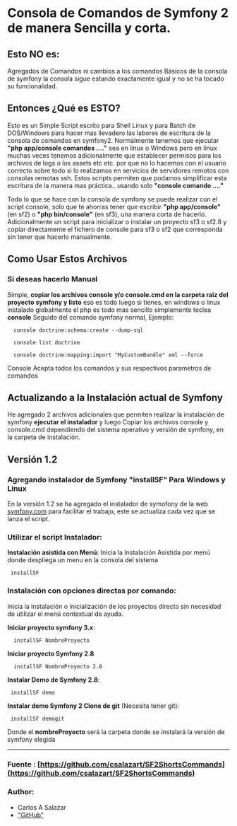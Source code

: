 # Consola de Comandos de Symfony 2 de manera Sencilla y corta.
## Esto NO es:

Agregados de Comandos ni cambios a los comandos Básicos de la consola de symfony la consola sigue estando exactamente igual y no se ha tocado su funcionalidad.

## Entonces ¿Qué es ESTO?
    

Esto es un Simple Script escrito para Shell Linux y para Batch de DOS/Windows para hacer mas llevadero las labores de escritura de la consola de comandos en symfony2. Normalmente tenemos que ejecutar **"php app/console comandos ...."** sea en linux o Windows pero en linux muchas veces tenemos adicionalmente que establecer permisos para los archivos de logs o los assets etc etc. por que no lo hacemos con el usuario correcto sobre todo si lo realizamos en servicios de servidores remotos con consolas remotas ssh. Estos scripts permiten que podamos simplificar esta escritura de la manera mas práctica.. usando solo **"console comando ...."**

Todo lo que se hace con la consola de symfony se puede realizar con el script console, solo que te ahorras tener que escribir **"php app/console"** (en sf2) o **"php bin/console"** (en sf3), una manera corta de hacerlo. Adicionalmente un script para inicializar o instalar un proyecto sf3 o sf2.8 y copiar directamente el fichero de console para sf3 o sf2 que corresponda sin tener que hacerlo manualmente.

## Como Usar Estos Archivos

### **Si deseas hacerlo Manual**  

Simple, **copiar los archivos console y/o console.cmd en la carpeta raiz del proyecto symfony y listo** eso es todo luego si tienes, en windows o linux instalado globalmente el php es todo mas sencillo simplemente teclea **console** Seguido del comando symfony normal, Ejemplo:

      console doctrine:schema:create --dump-sql
      
      console list doctrine
      
      console doctrine:mapping:import "MyCustomBundle" xml --force

Console Acepta todos los comandos y sus respectivos parametros de comandos 

## Actualizando a la Instalación actual de Symfony

He agregado 2 archivos adicionales que permiten realizar la instalación de symfony **ejecutar el instalador** y luego Copiar los archivos console y console.cmd dependiendo del sistema operativo y versión de symfony, en la carpeta de instalación.

## Versión 1.2
### Agregando instalador de Symfony "installSF" Para Windows y Linux
En la versión 1.2 se ha agregado el instalador de symofony de la web [symfony.com](http://symfony.com/download) para facilitar el trabajo, este se actualiza cada vez que se lanza el script.  

### Utilizar el script Instalador: 

**Instalación asistida con Menú:**
Inicia la Instalación Asistida por menú donde despliega un menu en la consola del sistema

     installSF 

### Instalación con opciones directas por comando:
Inicia la instalación o inicialización de los proyectos directo sin necesidad de utilizar el menú contextual de ayuda.

**Iniciar proyecto symfony 3.x**:
      
      installSF NombreProyecto  

**Iniciar proyecto Symfony 2.8** 

      installSF NombreProyecto 2.8 

**Instalar Demo de Symfony 2.8**:

     installSF demo

**Instalar demo Symfony 2 Clone de git** (Necesita tener git):

     installSF demogit

Donde el **nombreProyecto** será la carpeta donde se instalará la versión de symfony elegida 

***

### Fuente : [https://github.com/csalazart/SF2ShortsCommands](https://github.com/csalazart/SF2ShortsCommands) 

### Author:
- Carlos A Salazar <csalazart>
- ["GitHub"](https://github.com/csalazart)